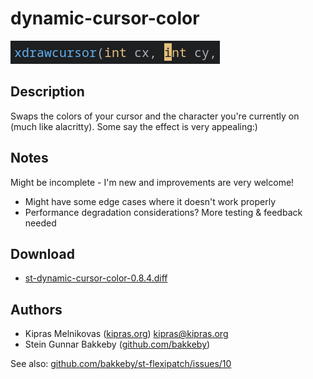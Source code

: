 dynamic-cursor-color
====================

![](dynamic-cursor-color.png)

Description
-----------
Swaps the colors of your cursor and the character you're currently on (much like alacritty). Some say the effect is very appealing:)

Notes
-----

Might be incomplete - I'm new and improvements are very welcome!

- Might have some edge cases where it doesn't work properly
- Performance degradation considerations? More testing & feedback needed

Download
--------
* [st-dynamic-cursor-color-0.8.4.diff](st-dynamic-cursor-color-0.8.4.diff)

Authors
-------
* Kipras Melnikovas ([kipras.org](http://kipras.org)) <kipras@kipras.org>
* Stein Gunnar Bakkeby ([github.com/bakkeby](http://github.com/bakkeby))

See also: [github.com/bakkeby/st-flexipatch/issues/10](https://github.com/bakkeby/st-flexipatch/issues/10)

